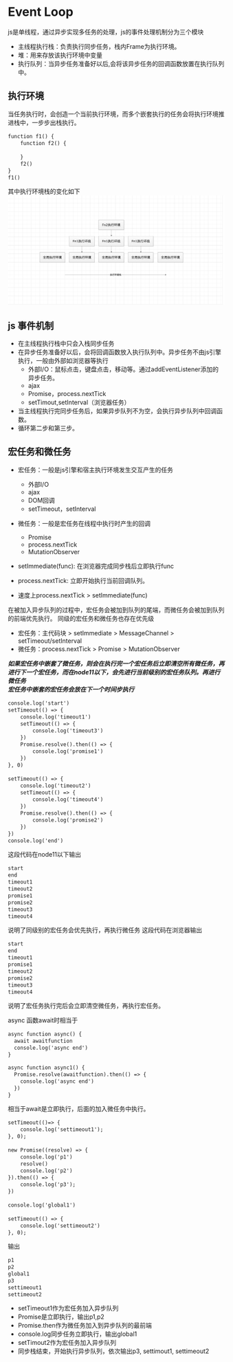 # Event Loop

js是单线程，通过异步实现多任务的处理，js的事件处理机制分为三个模块
- 主线程执行栈：负责执行同步任务，栈内Frame为执行环境。
- 堆：用来存放该执行环境中变量
- 执行队列：当异步任务准备好以后,会将该异步任务的回调函数放置在执行队列中。

## 执行环境

当任务执行时，会创造一个当前执行环境，而多个嵌套执行的任务会将执行环境推进栈中，一步步出栈执行。

```
function f1() {
    function f2() {

    }
    f2()
}
f1()
```
其中执行环境栈的变化如下
![image](./img.png)

## js 事件机制

- 在主线程执行栈中只会入栈同步任务
- 在异步任务准备好以后，会将回调函数放入执行队列中。异步任务不由js引擎执行，一般由外部如浏览器等执行
  - 外部I/O：鼠标点击，键盘点击，移动等。通过addEventListener添加的异步任务。
  - ajax
  - Promise，process.nextTick
  - setTimout,setInterval（浏览器任务）
- 当主线程执行完同步任务后，如果异步队列不为空，会执行异步队列中回调函数。
- 循环第二步和第三步。

## 宏任务和微任务

- 宏任务：一般是js引擎和宿主执行环境发生交互产生的任务
  - 外部I/O
  - ajax
  - DOM回调
  - setTimeout，setInterval
- 微任务：一般是宏任务在线程中执行时产生的回调
  - Promise
  - process.nextTick
  - MutationObserver

- setImmediate(func): 在浏览器完成同步栈后立即执行func
- process.nextTick: 立即开始执行当前回调队列。
- 速度上process.nextTick > setImmediate(func)

在被加入异步队列的过程中，宏任务会被加到队列的尾端，而微任务会被加到队列的前端优先执行。
同级的宏任务和微任务也存在优先级

- 宏任务：主代码块 > setImmediate > MessageChannel > setTimeout/setInterval
- 微任务：process.nextTick > Promise > MutationObserver

***如果宏任务中嵌套了微任务，则会在执行完一个宏任务后立即清空所有微任务，再进行下一个宏任务，而在node11以下，会先进行当前级别的宏任务队列。再进行微任务***  
***宏任务中嵌套的宏任务会放在下一个时间步执行***

```
console.log('start')
setTimeout(() => {
    console.log('timeout1')
    setTimeout(() => {
        console.log('timeout3')
    })
    Promise.resolve().then(() => {
        console.log('promise1')
    })
}, 0)

setTimeout(() => {
    console.log('timeout2')
    setTimeout(() => {
        console.log('timeout4')
    })
    Promise.resolve().then(() => {
        console.log('promise2')
    })
})
console.log('end')
```
这段代码在node11以下输出
```
start
end
timeout1
timeout2
promise1
promise2
timeout3
timeout4
```
说明了同级别的宏任务会优先执行，再执行微任务
这段代码在浏览器输出
```
start
end
timeout1
promise1
timeout2
promise2
timeout3
timeout4
```
说明了宏任务执行完后会立即清空微任务，再执行宏任务。


async 函数await时相当于
```
async function async() {
  await awaitfunction
  console.log('async end')
}
```
```
async function async1() {
  Promise.resolve(awaitfunction).then(() => {
    console.log('async end')
  })
}
```
相当于await是立即执行，后面的加入微任务中执行。

```
setTimeout(()=> {
    console.log('settimeout1');
}, 0);

new Promise((resolve) => {
    console.log('p1')
    resolve()
    console.log('p2')
}).then(() => {
    console.log('p3');
})

console.log('global1')

setTimeout(() => {
    console.log('settimeout2')
}, 0);
```
输出
```
p1
p2
global1
p3
settimeout1
settimeout2
```

- setTimeout1作为宏任务加入异步队列
- Promise是立即执行，输出p1,p2
- Promise.then作为微任务加入到异步队列的最前端
- console.log同步任务立即执行，输出global1
- setTimout2作为宏任务加入异步队列
- 同步栈结束，开始执行异步队列，依次输出p3, settimout1, settimeout2
